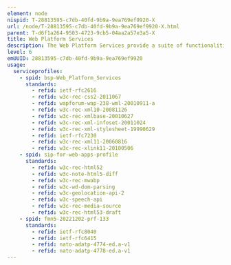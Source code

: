 ```yaml
---
element: node
nispid: T-28813595-c7db-40fd-9b9a-9ea769ef9920-X
url: /node/T-28813595-c7db-40fd-9b9a-9ea769ef9920-X.html
parent: T-d6f1a264-9503-4723-9cb5-04aa2a57e3a5-X
title: Web Platform Services
description: The Web Platform Services provide a suite of functionalities that can be used to support the deployment of services onto a common web-based application platform.
level: 6
emUUID: 28813595-c7db-40fd-9b9a-9ea769ef9920
usage:
  serviceprofiles:
    - spid: bsp-Web_Platform_Services
      standards:
        - refid: ietf-rfc2616
        - refid: w3c-rec-css2-2011067
        - refid: wapforum-wap-238-wml-20010911-a
        - refid: w3c-rec-xml10-20081126
        - refid: w3c-rec-xmlbase-20010627
        - refid: w3c-rec-xml-infoset-20011024
        - refid: w3c-rec-xml-stylesheet-19990629
        - refid: ietf-rfc7230
        - refid: w3c-rec-xml11-20060816
        - refid: w3c-rec-xlink11-20100506
    - spid: sip-for-web-apps-profile
      standards:
        - refid: w3c-rec-html52
        - refid: w3c-note-html5-diff
        - refid: w3c-rec-mwabp
        - refid: w3c-wd-dom-parsing
        - refid: w3c-geolocation-api-2
        - refid: w3c-speech-api
        - refid: w3c-rec-media-source
        - refid: w3c-rec-html53-draft
    - spid: fmn5-20221202-prf-133
      standards:
        - refid: ietf-rfc8040
        - refid: ietf-rfc6415
        - refid: nato-adatp-4774-ed.a-v1
        - refid: nato-adatp-4778-ed.a-v1
---
```

